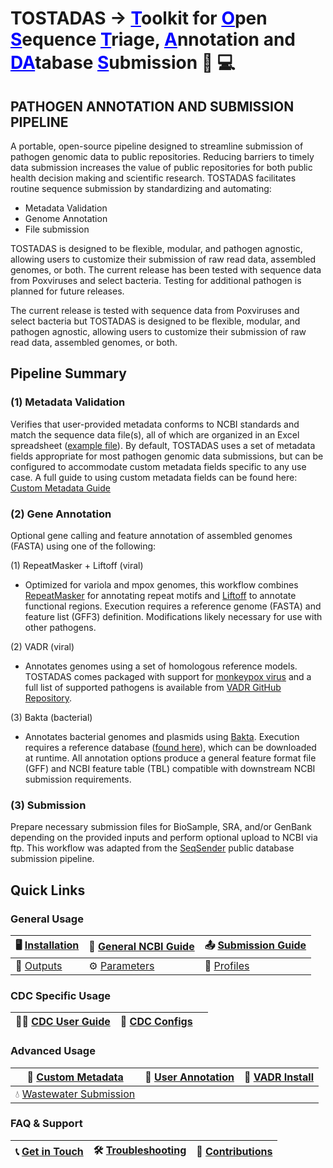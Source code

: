 # TOSTADAS &#8594; <span style="color:blue"><u>**T**</u></span>oolkit for <span style="color:blue"><u>**O**</u></span>pen <span style="color:blue"><u>**S**</u></span>equence <span style="color:blue"><u>**T**</u></span>riage, <span style="color:blue"><u>**A**</u></span>nnotation and <span style="color:blue"><u>**DA**</u></span>tabase <span style="color:blue"><u>**S**</u></span>ubmission :dna: :computer:

## PATHOGEN ANNOTATION AND SUBMISSION PIPELINE
  
A portable, open-source pipeline designed to streamline submission of pathogen genomic data to public repositories.  Reducing barriers to timely data submission increases the value of public repositories for both public health decision making and scientific research. TOSTADAS facilitates routine sequence submission by standardizing and automating: 

+ Metadata Validation   
+ Genome Annotation    
+ File submission    

TOSTADAS is designed to be flexible, modular, and pathogen agnostic, allowing users to customize their submission of raw read data, assembled genomes, or both. The current release has been tested with sequence data from Poxviruses and select bacteria. Testing for additional pathogen is planned for future releases.

The current release is tested with sequence data from Poxviruses and select bacteria but TOSTADAS is designed to be flexible, modular, and pathogen agnostic, allowing users to customize their submission of raw read data, assembled genomes, or both.

## Pipeline Summary

### (1) Metadata Validation

Verifies that user-provided metadata conforms to NCBI standards and match the sequence data file(s), all of which are organized in an Excel spreadsheet ([example file](https://github.com/CDCgov/tostadas/blob/dev/assets/metadata_template.xlsx)). By default, TOSTADAS uses a set of metadata fields appropriate for most pathogen genomic data submissions, but can be configured to accommodate custom metadata fields specific to any use case. A full guide to using custom metadata fields can be found here: [Custom Metadata Guide](https://github.com/CDCgov/tostadas/blob/457242fb15973f69cb3578367317a8b5e7c619f7/docs/custom_metadata_guide.md)

### (2) Gene Annotation

Optional gene calling and feature annotation of assembled genomes (FASTA) using one of the following:

(1) RepeatMasker + Liftoff (viral)

*   Optimized for variola and mpox genomes, this workflow combines [RepeatMasker](https://www.repeatmasker.org/) for annotating repeat motifs and [Liftoff](https://github.com/agshumate/Liftoff) to annotate functional regions. Execution requires a reference genome (FASTA) and feature list (GFF3) definition. Modifications likely necessary for use with other pathogens.

(2) VADR (viral)

*   Annotates genomes using a set of homologous reference models. TOSTADAS comes packaged with support for [monkeypox virus](https://github.com/CDCgov/tostadas/tree/master/vadr_files/mpxv-models) and a full list of supported pathogens is available from [VADR GitHub Repository](https://github.com/ncbi/vadr).

(3) Bakta (bacterial)

*   Annotates bacterial genomes and plasmids using [Bakta](https://github.com/CDCgov/tostadas/tree/master#gene-annotation). Execution requires a reference database ([found here](https://zenodo.org/records/10522951)), which can be downloaded at runtime. All annotation options produce a general feature format file (GFF) and NCBI feature table (TBL) compatible with downstream NCBI submission requirements.

### (3) Submission

Prepare necessary submission files for BioSample, SRA, and/or GenBank depending on the provided inputs and perform optional upload to NCBI via ftp. This workflow was adapted from the [SeqSender](https://github.com/CDCgov/seqsender) public database submission pipeline.

## Quick Links

### General Usage
| 🖥️ [Installation](user-guide/installation.md) | 🧬 [General NCBI Guide](user-guide/general_NCBI_submission_guide.md) | 📤 [Submission Guide](user-guide/submission_guide.md) |
| --- | --- | --- |
| 📁 [Outputs](user-guide/outputs.md) | ⚙️ [Parameters](user-guide/parameters.md) | 🧪 [Profiles](user-guide/profile.md) |

### CDC Specific Usage
| 🧑‍⚕️ [CDC User Guide](user-guide/cdc-user-guide.md) | 🔐 [CDC Configs](user-guide/cdc_configs_access.md) |  |
| --- | --- | --- |

### Advanced Usage
| 📝 [Custom Metadata](user-guide/custom_metadata_guide.md) | 🧬 [User Annotation](user-guide/user_provided_annotation_guide.md) | 🧪 [VADR Install](user-guide/vadr_install.md) |
| --- | --- | --- |
| 💧 [Wastewater Submission](user-guide/wastewater_guide.md) |  |  |

### FAQ & Support
| 📞 [Get in Touch](user-guide/get-in-touch.md) | 🛠️ [Troubleshooting](user-guide/troubleshooting.md) | 🤝 [Contributions](user-guide/contributions.md) |
| --- | --- | --- |

